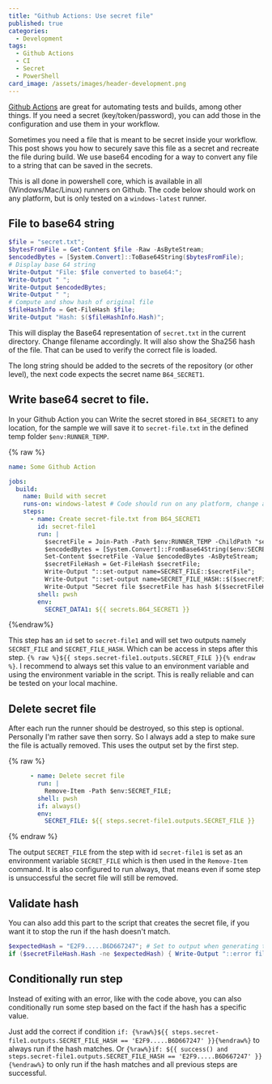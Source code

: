 ```yaml
---
title: "Github Actions: Use secret file"
published: true
categories:
  - Development
tags:
  - Github Actions
  - CI
  - Secret
  - PowerShell
card_image: /assets/images/header-development.png
---
```


[Github Actions](https://github.com/features/actions) are great for automating tests and builds, among other things. If you need a secret (key/token/password), you can add those in the configuration and use them in your workflow.

Sometimes you need a file that is meant to be secret inside your workflow. This post shows you how to securely save this file as a secret and recreate the file during build. We use base64 encoding for a way to convert any file to a string that can be saved in the secrets.

This is all done in powershell core, which is available in all (Windows/Mac/Linux) runners on Github. The code below should work on any platform, but is only tested on a `windows-latest` runner.

<!--more-->

## File to base64 string

```powershell
$file = "secret.txt";
$bytesFromFile = Get-Content $file -Raw -AsByteStream;
$encodedBytes = [System.Convert]::ToBase64String($bytesFromFile);
# Display base 64 string
Write-Output "File: $file converted to base64:";
Write-Output " ";
Write-Output $encodedBytes;
Write-Output " ";
# Compute and show hash of original file
$fileHashInfo = Get-FileHash $file;
Write-Output "Hash: $($fileHashInfo.Hash)";
```

This will display the Base64 representation of `secret.txt` in the current directory. Change filename accordingly. It will also show the Sha256 hash of the file. That can be used to verify the correct file is loaded.

The long string should be added to the secrets of the repository (or other level), the next code expects the secret name `B64_SECRET1`.

## Write base64 secret to file.

In your Github Action you can Write the secret stored in `B64_SECRET1` to any location, for the sample we will save it to `secret-file.txt` in the defined temp folder `$env:RUNNER_TEMP`. 

{% raw %}
```yaml
name: Some Github Action

jobs:
  build:
    name: Build with secret
    runs-on: windows-latest # Code should run on any platform, change accordingly
    steps:
      - name: Create secret-file.txt from B64_SECRET1
        id: secret-file1
        run: |
          $secretFile = Join-Path -Path $env:RUNNER_TEMP -ChildPath "secret-file.txt"; 
          $encodedBytes = [System.Convert]::FromBase64String($env:SECRET_DATA1); 
          Set-Content $secretFile -Value $encodedBytes -AsByteStream;
          $secretFileHash = Get-FileHash $secretFile;
          Write-Output "::set-output name=SECRET_FILE::$secretFile";
          Write-Output "::set-output name=SECRET_FILE_HASH::$($secretFileHash.Hash)";
          Write-Output "Secret file $secretFile has hash $($secretFileHash.Hash)";
        shell: pwsh
        env:
          SECRET_DATA1: ${{ secrets.B64_SECRET1 }}
```
{%endraw%}

This step has an `id` set to `secret-file1` and will set two outputs namely `SECRET_FILE` and `SECRET_FILE_HASH`. Which can be access in steps after this step. `{% raw %}${{ steps.secret-file1.outputs.SECRET_FILE }}{% endraw %}`. I recommend to always set this value to an environment variable and using the environment variable in the script. This is really reliable and can be tested on your local machine.

## Delete secret file

After each run the runner should be destroyed, so this step is optional. Personally I'm rather save then sorry. So I always add a step to make sure the file is actually removed. This uses the output set by the first step.

{% raw %}
```yaml
      - name: Delete secret file
        run: |
          Remove-Item -Path $env:SECRET_FILE;
        shell: pwsh
        if: always()
        env:
          SECRET_FILE: ${{ steps.secret-file1.outputs.SECRET_FILE }}
```
{% endraw %}

The output `SECRET_FILE` from the step with id `secret-file1` is set as an environment variable `SECRET_FILE` which is then used in the `Remove-Item` command. It is also configured to run always, that means even if some step is unsuccessful the secret file will still be removed.

## Validate hash

You can also add this part to the script that creates the secret file, if you want it to stop the run if the hash doesn't match.

```powershell
$expectedHash = "E2F9.....B6D667247"; # Set to output when generating the Base64 string (and hash)
if ($secretFileHash.Hash -ne $expectedHash) { Write-Output "::error file=$($secretFile)::Hash doesn't match"; Write-Output "Hash doesn't match"; exit 10; }
```

## Conditionally run step

Instead of exiting with an error, like with the code above, you can also conditionally run some step based on the fact if the hash has a specific value.

Just add the correct if condition `if: {%raw%}${{ steps.secret-file1.outputs.SECRET_FILE_HASH == 'E2F9.....B6D667247' }}{%endraw%}` to always run if the hash matches. Or `{%raw%}if: ${{ success() and steps.secret-file1.outputs.SECRET_FILE_HASH == 'E2F9.....B6D667247' }}{%endraw%}` to only run if the hash matches and all previous steps are successful.
